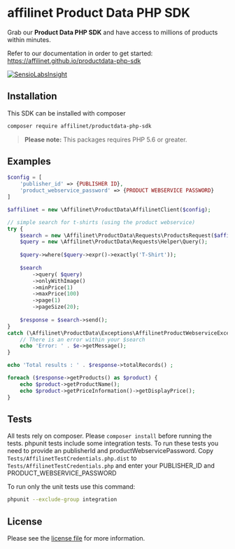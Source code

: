 # affilinet Product Data PHP SDK
Grab our <b>Product Data PHP SDK</b> and have access to millions of products within minutes.    

Refer to our documentation in order to get started: https://affilinet.github.io/productdata-php-sdk

[![SensioLabsInsight](https://insight.sensiolabs.com/projects/82ce36fe-03de-4feb-ae86-ad5a01adb371/big.png)](https://insight.sensiolabs.com/projects/82ce36fe-03de-4feb-ae86-ad5a01adb371)

## Installation
This SDK can be installed with composer

```sh
composer require affilinet/productdata-php-sdk
```
> **Please note:** This packages requires PHP 5.6 or greater.


## Examples

```php
$config = [
    'publisher_id' => {PUBLISHER ID},
    'product_webservice_password' => {PRODUCT WEBSERVICE PASSWORD}
]

$affilinet = new \Affilinet\ProductData\AffilinetClient($config);

// simple search for t-shirts (using the product webservice)
try {
    $search = new \Affilinet\ProductData\Requests\ProductsRequest($affilinet);
    $query = new \Affilinet\ProductData\Requests\Helper\Query();
    
    $query->where($query->expr()->exactly('T-Shirt'));
    
    $search
        ->query( $query)
        ->onlyWithImage()
        ->minPrice(1)
        ->maxPrice(100)
        ->page(1)
        ->pageSize(20);
    
    $response = $search->send();
}
catch (\Affilinet\ProductData\Exceptions\AffilinetProductWebserviceException $e) {
    // There is an error within your $search
    echo 'Error: ' . $e->getMessage();
}

echo 'Total results : ' . $response->totalRecords() ;

foreach ($response->getProducts() as $product) {
    echo $product->getProductName();
    echo $product->getPriceInformation()->getDisplayPrice();
}

```


## Tests

All tests rely on composer. Please `composer install` before running the tests. 
phpunit tests include some integration tests. To run these tests you need to provide an publisherId and productWebservicePassword. 
Copy `Tests/AffilinetTestCredentials.php.dist` to `Tests/AffilinetTestCredentials.php` and enter your PUBLISHER_ID and PRODUCT_WEBSERVICE_PASSWORD

To run only the unit tests use this command:
```sh
phpunit --exclude-group integration
```


## License

Please see the [license file](https://github.com/affilinet/php-sdk/blob/master/LICENSE) for more information.
